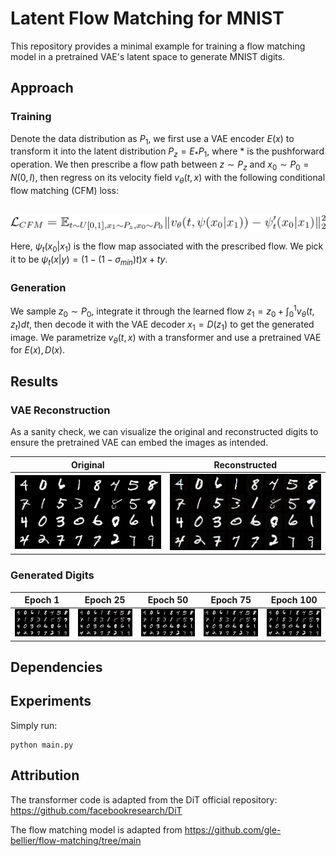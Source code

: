 # Latent Flow Matching for MNIST

This repository provides a minimal example for training a flow matching model in a pretrained VAE's latent space to generate MNIST digits. 

## Approach

### Training

Denote the data distribution as $P_1$, we first use a VAE encoder $E(x)$ to transform it into the latent distribution $P_z = E_\ast P_1$, where $\ast$ is the pushforward operation. We then prescribe a flow path between $z \sim P_z$ and $x_0 \sim P_0 = N(0,I)$, then regress on its velocity field $v_\theta(t,x)$ with the following conditional flow matching (CFM) loss:
<br/><br/>

<!-- $$\mathcal{L}_{CFM} = \mathbb{E}_{t\sim U[0,1], x_0 \sim P_z, x_1 \sim P_1} \| v_\theta(t, \psi(x_0|x_1)) - \psi_t'(x_0 | x_1)\|$$.

$$\mathcal{L}_{CFM} = \mathbb{E}_{t\sim U[0,1], x_0 \sim P_z, x_1 \sim P_1}$$

$$\mathbb{E}_{t\sim U[0,1], x_0 \sim P_z, x_1 \sim P_1} \lVert v_\theta(t, \psi(x_0|x_1)) - \psi_t'(x_0|x_1) \rVert^2_2$$

$$\mathbb{E}_{t\sim U[0,1], x_0 \sim P_z, x_1 \sim P_1}$$

$$\lVert v_\theta(t, \psi(x_0|x_1)) - \psi_t'(x_0 | x_1) \rVert^2_2$$ -->

![CFM Loss](./figures/CFM.png)


Here, $\psi_t(x_0|x_1)$ is the flow map associated with the prescribed flow. We pick it to be $\psi_t(x|y) = (1-(1-\sigma_{min})t)x + ty$. 


### Generation

We sample $z_0 \sim P_0$, integrate it through the learned flow $z_1 = z_0 + \int_0^1 v_\theta(t,z_t)dt$, then decode it with the VAE decoder $x_1 = D(z_1)$ to get the generated image. We parametrize $v_\theta(t,x)$ with a transformer and use a pretrained VAE for $E(x), D(x)$. 


## Results


### VAE Reconstruction

As a sanity check, we can visualize the original and reconstructed digits to ensure the pretrained VAE can embed the images as intended.

| Original  | Reconstructed |
| ------------- | ------------- |
| ![result](figures/orig.png)  | ![result](figures/rec.png) |

### Generated Digits

| Epoch 1  | Epoch 25 | Epoch 50 | Epoch 75 | Epoch 100 |
| ------------- | ------------- | ------------- | ------------- |------------- | 
| ![result](figures/orig.png)  | ![result](figures/rec.png) | ![result](figures/orig.png)  | ![result](figures/rec.png) | ![result](figures/rec.png) |


## Dependencies


## Experiments

Simply run:

```
python main.py
```

## Attribution

The transformer code is adapted from the DiT official repository: https://github.com/facebookresearch/DiT

The flow matching model is adapted from https://github.com/gle-bellier/flow-matching/tree/main